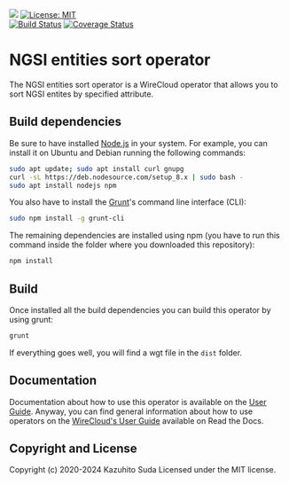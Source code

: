 [![](https://nexus.lab.fiware.org/repository/raw/public/badges/chapters/visualization.svg)](https://www.fiware.org/developers/catalogue/)
[![License: MIT](https://img.shields.io/github/license/lets-fiware/ngsi-entity-sort-operator.svg)](https://opensource.org/licenses/MIT)<br/>
[![Build Status](https://travis-ci.com/lets-fiware/ngsi-entity-sort-operator.svg?branch=master)](https://travis-ci.com/lets-fiware/ngsi-entity-sort-operator)
[![Coverage Status](https://coveralls.io/repos/github/lets-fiware/ngsi-entity-sort-operator/badge.svg)](https://coveralls.io/github/lets-fiware/ngsi-entity-sort-operator)


# NGSI entities sort operator

The NGSI entities sort operator is a WireCloud operator that allows you to sort NGSI entites by specified attribute.

## Build dependencies

Be sure to have installed [Node.js](https://nodejs.org/) in your system. For example, you can install it on Ubuntu and Debian running the following commands:

```bash
sudo apt update; sudo apt install curl gnupg
curl -sL https://deb.nodesource.com/setup_8.x | sudo bash -
sudo apt install nodejs npm 
```

You also have to install the [Grunt](https://gruntjs.com/)'s command line interface (CLI):

```bash
sudo npm install -g grunt-cli
```

The remaining dependencies are installed using npm (you have to run this command
inside the folder where you downloaded this repository):

```bash
npm install
```


## Build

Once installed all the build dependencies you can build this operator by using grunt:

```bash
grunt
```

If everything goes well, you will find a wgt file in the `dist` folder.


## Documentation

Documentation about how to use this operator is available on the
[User Guide](src/doc/userguide.md). Anyway, you can find general information
about how to use operators on the
[WireCloud's User Guide](https://wirecloud.readthedocs.io/en/stable/user_guide/)
available on Read the Docs.

## Copyright and License

Copyright (c) 2020-2024 Kazuhito Suda
Licensed under the MIT license.

